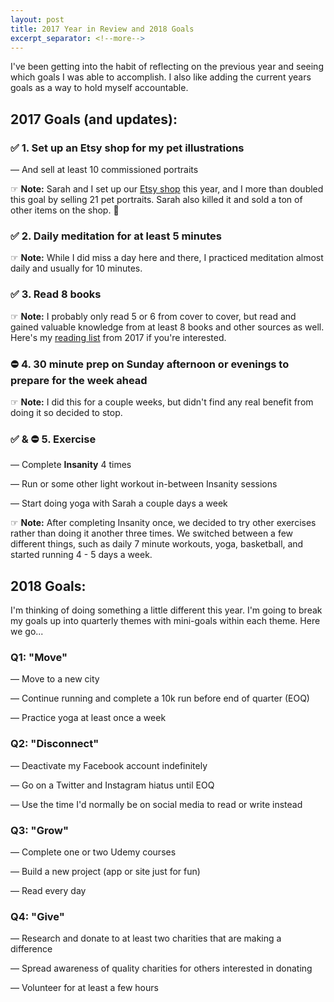 ```yaml
---
layout: post
title: 2017 Year in Review and 2018 Goals
excerpt_separator: <!--more-->
---
```


I've been getting into the habit of reflecting on the previous year and seeing which goals I was able to accomplish. I also like adding the current years goals as a way to hold myself accountable.<!--more-->

<h2 class="blog-subhead">2017 Goals (and updates):</h2>

<h3>✅ 1. Set up an Etsy shop for my pet illustrations</h3>

<span class="sub-bullet"> — And sell at least 10 commissioned portraits</span>

<span class="sub-bullet">☞ **Note:** Sarah and I set up our <a href="https://etsy.com/shop/ChaibuStudio">Etsy shop</a> this year, and I more than doubled this goal by selling 21 pet portraits. Sarah also killed it and sold a ton of other items on the shop. 🤙</span>

<h3 class="margin-top-30">✅ 2. Daily meditation for at least 5 minutes</h3>

<span class="sub-bullet">☞ **Note:** While I did miss a day here and there, I practiced meditation almost daily and usually for 10 minutes.</span>

<h3 class="margin-top-30">✅ 3. Read 8 books</h3>

<span class="sub-bullet">☞ **Note:** I probably only read 5 or 6 from cover to cover, but read and gained valuable knowledge from at least 8 books and other sources as well. Here's my <a href="/reading-list-2017">reading list</a> from 2017 if you're interested.</span>

<h3 class="margin-top-30">⛔️ 4. 30 minute prep on Sunday afternoon or evenings to prepare for the week ahead</h3>

<span class="sub-bullet">☞ **Note:** I did this for a couple weeks, but didn't find any real benefit from doing it so decided to stop.</span>

<h3 class="margin-top-30">✅ &amp; ⛔️ 5. Exercise</h3>

<span class="sub-bullet"> — Complete **Insanity** 4 times</span>

<span class="sub-bullet"> — Run or some other light workout in-between Insanity sessions</span>

<span class="sub-bullet"> — Start doing yoga with Sarah a couple days a week</span>

<span class="sub-bullet">☞ **Note:** After completing Insanity once, we decided to try other exercises rather than doing it another three times. We switched between a few different things, such as daily 7 minute workouts, yoga, basketball, and started running 4 - 5 days a week.</span>

<h2 class="margin-top-30">2018 Goals:</h2>

I'm thinking of doing something a little different this year. I'm going to break my goals up into quarterly themes with mini-goals within each theme. Here we go...

<h3>Q1: "Move"</h3>

<span class="sub-bullet"> — Move to a new city</span>

<span class="sub-bullet"> — Continue running and complete a 10k run before end of quarter (EOQ)</span>

<span class="sub-bullet"> — Practice yoga at least once a week</span>


<h3 class="margin-top-30">Q2: "Disconnect"</h3>

<span class="sub-bullet"> — Deactivate my Facebook account indefinitely</span>

<span class="sub-bullet"> — Go on a Twitter and Instagram hiatus until EOQ</span>

<span class="sub-bullet"> — Use the time I'd normally be on social media to read or write instead</span>


<h3 class="margin-top-30">Q3: "Grow"</h3>

<span class="sub-bullet"> — Complete one or two Udemy courses</span>

<span class="sub-bullet"> — Build a new project (app or site just for fun)</span>

<span class="sub-bullet"> — Read every day</span>


<h3 class="margin-top-30">Q4: "Give"</h3>

<span class="sub-bullet"> — Research and donate to at least two charities that are making a difference</span>

<span class="sub-bullet"> — Spread awareness of quality charities for others interested in donating</span>

<span class="sub-bullet"> — Volunteer for at least a few hours</span>
